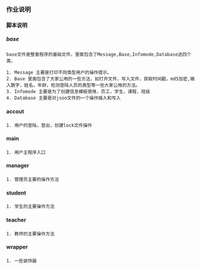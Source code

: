 ### 作业说明
#### 脚本说明
##### base

    base文件是整套程序的基础文件，里面包含了Message,Base,Infomode,Database这四个类。
    
    1. Message 主要是打印不同类型用户的操作提示。
    2. Base 里面包含了大家公用的一些方法，如打开文件，写入文件，获取时间戳，md5加密,输入数字，姓名，年龄，检测登陆人员的类型等一些大家公用的方法。
    3. Infomode 主要是为了创建信息模板使用，员工，学生，课程，班级
    4. Database 主要是对json文件的一个操作插入和写入

#### accout
    1. 用户的登陆，登出，创建lock文件操作
    
#### main
    1. 用户主程序入口

#### manager
    1. 管理员主要的操作方法

#### student
    1. 学生的主要操作方法

#### teacher
    1. 教师的主要操作方法

#### wrapper
    1. 一些装饰器